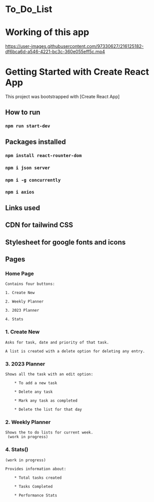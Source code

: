 # To_Do_List



# Working of this app

https://user-images.githubusercontent.com/97330627/216125182-df6bca6d-a546-4221-bc3c-360e055eff5c.mp4



# Getting Started with Create React App

This project was bootstrapped with [Create React App]



## How to run

### `npm run start-dev`



## Packages installed

### `npm install react-rounter-dom`

### `npm i json server`

### `npm i -g concurrently`

### `npm i axios`



## Links used 

## CDN for tailwind CSS

## Stylesheet for google fonts and icons



## Pages 


### Home Page

    Contains four buttons:
    
    1. Create New
    
    2. Weekly Planner
    
    3. 2023 Planner
    
    4. Stats



### 1. Create New

    Asks for task, date and priority of that task.

    A list is created with a delete option for deleting any entry.


### 3. 2023 Planner

    Shows all the task with an edit option:

        * To add a new task

        * Delete any task

        * Mark any task as completed

        * Delete the list for that day


### 2. Weekly Planner

    Shows the to do lists for current week.
     (work in progress) 


### 4. Stats()
    (work in progress)

    Provides information about:

        * Total tasks created

        * Tasks Completed

        * Performance Stats
    
